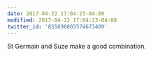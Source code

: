 ```yaml
---
date: 2017-04-22 17:04:23-04:00
modified: 2017-04-22 17:04:23-04:00
twitter_id: '855890803574673409'
---
```


  St Germain and Suze make a good combination.